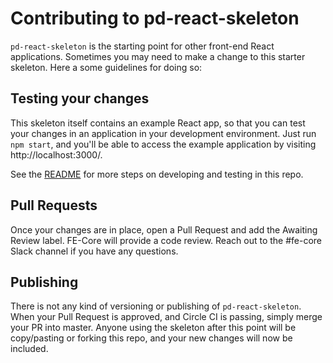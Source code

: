 # Contributing to pd-react-skeleton

`pd-react-skeleton` is the starting point for other front-end React applications.  Sometimes you may need to make a change to this starter skeleton.  Here a some guidelines for doing so:

## Testing your changes

This skeleton itself contains an example React app, so that you can test your changes in an  application in your development environment.  Just run `npm start`, and you'll be able to access the example application by visiting http://localhost:3000/.

See the [README](README.md) for more steps on developing and testing in this repo.

## Pull Requests

Once your changes are in place, open a Pull Request and add the Awaiting Review label.  FE-Core will provide a code review.  Reach out to the #fe-core Slack channel if you have any questions.

## Publishing

There is not any kind of versioning or publishing of `pd-react-skeleton`.  When your Pull Request is approved, and Circle CI is passing, simply merge your PR into master.  Anyone using the skeleton after this point will be copy/pasting or forking this repo, and your new changes will now be included. 
